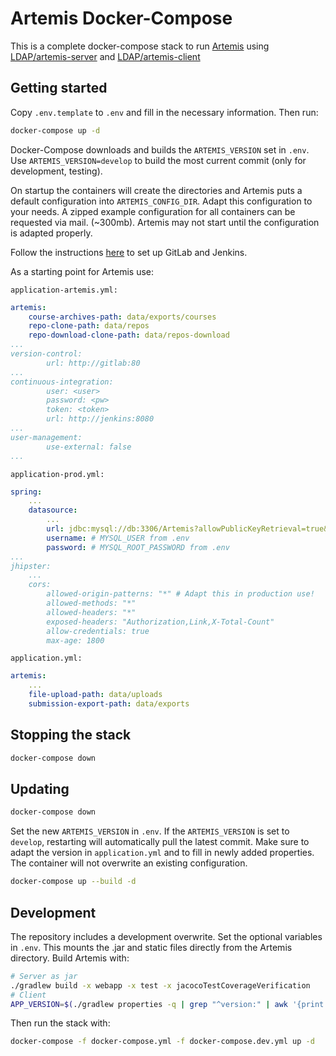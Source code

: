 # Artemis Docker-Compose

This is a complete docker-compose stack to run [Artemis](https://github.com/ls1intum/Artemis)
using [LDAP/artemis-server](https://github.com/LDAP/docker-artemis-server) and [LDAP/artemis-client](https://github.com/LDAP/docker-artemis-client)

## Getting started

Copy `.env.template` to `.env` and fill in the necessary information. Then run:

```bash
docker-compose up -d
```

Docker-Compose downloads and builds the `ARTEMIS_VERSION` set in `.env`. Use `ARTEMIS_VERSION=develop` to build the most current commit (only for development, testing).

On startup the containers will create the directories and Artemis puts a default configuration into `ARTEMIS_CONFIG_DIR`.
Adapt this configuration to your needs. A zipped example configuration for all containers can be requested via mail. (~300mb).
Artemis may not start until the configuration is adapted properly. 

Follow the instructions [here](https://github.com/ls1intum/Artemis/blob/develop/docs/dev/setup/jenkins-gitlab.rst) to set up GitLab and Jenkins.

As a starting point for Artemis use:

`application-artemis.yml:`
```YAML
artemis:
    course-archives-path: data/exports/courses
    repo-clone-path: data/repos
    repo-download-clone-path: data/repos-download 
...
version-control:
        url: http://gitlab:80
...
continuous-integration:
        user: <user>
        password: <pw>
        token: <token>
        url: http://jenkins:8080
...
user-management:
        use-external: false
...
```

`application-prod.yml:`
```YAML
spring:
    ...
    datasource:
        ...
        url: jdbc:mysql://db:3306/Artemis?allowPublicKeyRetrieval=true&createDatabaseIfNotExist=true&useUnicode=true&characterEncoding=utf8&useSSL=false&u
        username: # MYSQL_USER from .env
        password: # MYSQL_ROOT_PASSWORD from .env
...
jhipster:
    ...
    cors:
        allowed-origin-patterns: "*" # Adapt this in production use!
        allowed-methods: "*"
        allowed-headers: "*"
        exposed-headers: "Authorization,Link,X-Total-Count"
        allow-credentials: true
        max-age: 1800
```

`application.yml:`
```YAML
artemis:
    ...
    file-upload-path: data/uploads
    submission-export-path: data/exports
```

## Stopping the stack
```bash
docker-compose down
```

## Updating
```bash
docker-compose down
```
Set the new `ARTEMIS_VERSION` in `.env`. If the `ARTEMIS_VERSION` is set to `develop`, restarting will automatically pull the latest commit.
Make sure to adapt the version in `application.yml` and to fill in newly added properties. The container will not overwrite an existing configuration.

```bash
docker-compose up --build -d
```

## Development
The repository includes a development overwrite. Set the optional variables in `.env`.
This mounts the .jar and static files directly from the Artemis directory. Build Artemis with:
```bash
# Server as jar
./gradlew build -x webapp -x test -x jacocoTestCoverageVerification
# Client
APP_VERSION=$(./gradlew properties -q | grep "^version:" | awk '{print $2}') NODE_OPTIONS="--max_old_space_size=6144" npm run webapp:prod
```
Then run the stack with:
```bash
docker-compose -f docker-compose.yml -f docker-compose.dev.yml up -d
```
